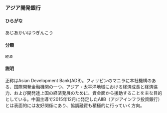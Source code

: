 <div style="display:none;">

## [あ行](securities-terms?id=あ行)

</div>

### アジア開発銀行

#### ひらがな

あじあかいはつぎんこう

#### 分類

`経済`

#### 説明

正称はAsian Development Bank(ADB)。フィリピンのマニラに本社機構のある、国際開発金融機関の一つ。アジア・太平洋地域における経済成長と経済協力、および開発途上国の経済発展のために、資金面から援助することを主な目的としている。中国主導で2015年12月に発足したAIIB（アジアインフラ投資銀行）とは表面的には友好関係にあり、協調融資も積極的に行っていく方向。

<div style="display:none;">

## [か行](securities-terms?id=か行)
## [さ行](securities-terms?id=さ行)
## [た行](securities-terms?id=た行)
## [な行](securities-terms?id=な行)
## [は行](securities-terms?id=は行)
## [ま行](securities-terms?id=ま行)
## [や行](securities-terms?id=や行)
## [ら行](securities-terms?id=ら行)
## [わ行](securities-terms?id=わ行)
## [英数字・記号](securities-terms?id=英数字・記号)

</div>

